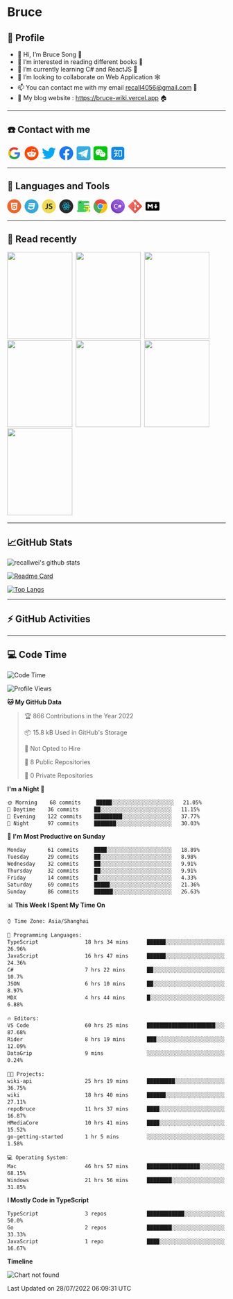 # Bruce

## 🦁️ Profile

- 👋 Hi, I’m Bruce Song 🦁️
- 👀 I’m interested in reading different books 📖
- 🌱 I’m currently learning C# and ReactJS 🚀
- 💞️ I’m looking to collaborate on Web Application 🕸️
- 📫 You can contact me with my email recall4056@gmail.com 📮
- 📖 My blog website : https://bruce-wiki.vercel.app 🏠

---

## ☎️ Contact with me

<img height="32" width="32" src="/img/google.png"/>&nbsp;
<img height="32" width="32" src="/img/reddit.png"/>&nbsp;
<img height="32" width="32" src="/img/twitter.png"/>&nbsp;
<img height="32" width="32" src="/img/facebook.png"/>&nbsp;
<a href="https://t.me/recallwei" target="_blank" rel="noreferrer noopener"><img height="32" width="32" src="/img/telegram.png"/></a>&nbsp;
<img height="32" width="32" src="/img/wechat.png"/>&nbsp;
<img height="32" width="32" src="/img/zhihu.png"/>&nbsp;

---

## 🚀 Languages and Tools

<a href="https://bruce-wiki.vercel.app/docs/html" target="_blank" rel="noreferrer noopener"><img height="32" width="32" src="/img/html.png"/></a>&nbsp;
<a href="https://bruce-wiki.vercel.app/docs/css" target="_blank" rel="noreferrer noopener"><img height="32" width="32" src="/img/css.png"/></a>&nbsp;
<a href="https://bruce-wiki.vercel.app/docs/javascript" target="_blank" rel="noreferrer noopener"><img height="32" width="32" src="/img/javascript.png"/></a>&nbsp;
<a href="https://bruce-wiki.vercel.app/docs/react" target="_blank" rel="noreferrer noopener"><img height="32" width="32" src="/img/react.png"/></a>&nbsp;
<a href="https://bruce-wiki.vercel.app/docs/docusaurus" target="_blank" rel="noreferrer noopener"><img height="32" width="32" src="/img/docusaurus.png"/></a>&nbsp;
<img height="32" width="32" src="/img/chrome.png"/>&nbsp;
<a href="https://bruce-wiki.vercel.app/docs/csharp" target="_blank" rel="noreferrer noopener"><img height="32" width="32" src="/img/csharp.png"/></a>&nbsp;
<img height="32" width="32" src="/img/git.png"/>&nbsp;
<a href="https://bruce-wiki.vercel.app/docs/markdown" target="_blank" rel="noreferrer noopener"><img height="32" width="32" src="/img/markdown.png"/></a>&nbsp;

---

## 📖 Read recently

<img height="200" width="150" src="https://img9.doubanio.com/view/subject/s/public/s27283822.jpg"/>&nbsp;
<img height="200" width="150" src="https://img9.doubanio.com/view/subject/l/public/s33524212.jpg"/>&nbsp;
<img height="200" width="150" src="https://img9.doubanio.com/view/subject/m/public/s33460221.jpg"/>&nbsp;
<img height="200" width="150" src="https://img3.doubanio.com/view/subject/l/public/s8958650.jpg"/>&nbsp;
<img height="200" width="150" src="https://img9.doubanio.com/view/subject/l/public/s33703494.jpg"/>&nbsp;
<img height="200" width="150" src="https://img3.doubanio.com/view/subject/l/public/s29820180.jpg"/>&nbsp;
<img height="200" width="150" src="https://img9.doubanio.com/view/subject/l/public/s11329547.jpg"/>&nbsp;

---

## 📈GitHub Stats

![recallwei's github stats](https://github-readme-stats.vercel.app/api?username=recallwei&show_icons=true&theme=dracula&count_private=true&include_all_commits)

<!---
repository 卡片
--->

[![Readme Card](https://github-readme-stats.vercel.app/api/pin/?username=recallwei&repo=recallwei&theme=dracula)](https://github.com/recallwei/daily)

<!---
repository 常用语言 layout=compact（紧凑布局）
--->

[![Top Langs](https://github-readme-stats.vercel.app/api/top-langs/?username=recallwei&layout=compact&theme=dracula)](https://github.com/recallwei/daily)

---

## ⚡️ GitHub Activities

<!--START_SECTION:activity-->

<!--END_SECTION:activity-->

---

## 💻 Code Time

<!--START_SECTION:waka-->
![Code Time](http://img.shields.io/badge/Code%20Time-0%20secs-blue)

![Profile Views](http://img.shields.io/badge/Profile%20Views-13-blue)

**🐱 My GitHub Data** 

> 🏆 866 Contributions in the Year 2022
 > 
> 📦 15.8 kB Used in GitHub's Storage 
 > 
> 🚫 Not Opted to Hire
 > 
> 📜 8 Public Repositories 
 > 
> 🔑 0 Private Repositories  
 > 
**I'm a Night 🦉** 

```text
🌞 Morning    68 commits     █████░░░░░░░░░░░░░░░░░░░░   21.05% 
🌆 Daytime    36 commits     ██░░░░░░░░░░░░░░░░░░░░░░░   11.15% 
🌃 Evening    122 commits    █████████░░░░░░░░░░░░░░░░   37.77% 
🌙 Night      97 commits     ███████░░░░░░░░░░░░░░░░░░   30.03%

```
📅 **I'm Most Productive on Sunday** 

```text
Monday       61 commits     ████░░░░░░░░░░░░░░░░░░░░░   18.89% 
Tuesday      29 commits     ██░░░░░░░░░░░░░░░░░░░░░░░   8.98% 
Wednesday    32 commits     ██░░░░░░░░░░░░░░░░░░░░░░░   9.91% 
Thursday     32 commits     ██░░░░░░░░░░░░░░░░░░░░░░░   9.91% 
Friday       14 commits     █░░░░░░░░░░░░░░░░░░░░░░░░   4.33% 
Saturday     69 commits     █████░░░░░░░░░░░░░░░░░░░░   21.36% 
Sunday       86 commits     ██████░░░░░░░░░░░░░░░░░░░   26.63%

```


📊 **This Week I Spent My Time On** 

```text
⌚︎ Time Zone: Asia/Shanghai

💬 Programming Languages: 
TypeScript               18 hrs 34 mins      ██████░░░░░░░░░░░░░░░░░░░   26.96% 
JavaScript               16 hrs 47 mins      ██████░░░░░░░░░░░░░░░░░░░   24.36% 
C#                       7 hrs 22 mins       ██░░░░░░░░░░░░░░░░░░░░░░░   10.7% 
JSON                     6 hrs 10 mins       ██░░░░░░░░░░░░░░░░░░░░░░░   8.97% 
MDX                      4 hrs 44 mins       █░░░░░░░░░░░░░░░░░░░░░░░░   6.88%

🔥 Editors: 
VS Code                  60 hrs 25 mins      ██████████████████████░░░   87.68% 
Rider                    8 hrs 19 mins       ███░░░░░░░░░░░░░░░░░░░░░░   12.09% 
DataGrip                 9 mins              ░░░░░░░░░░░░░░░░░░░░░░░░░   0.24%

🐱‍💻 Projects: 
wiki-api                 25 hrs 19 mins      █████████░░░░░░░░░░░░░░░░   36.75% 
wiki                     18 hrs 40 mins      ██████░░░░░░░░░░░░░░░░░░░   27.11% 
repoBruce                11 hrs 37 mins      ████░░░░░░░░░░░░░░░░░░░░░   16.87% 
HMediaCore               10 hrs 41 mins      ████░░░░░░░░░░░░░░░░░░░░░   15.52% 
go-getting-started       1 hr 5 mins         ░░░░░░░░░░░░░░░░░░░░░░░░░   1.58%

💻 Operating System: 
Mac                      46 hrs 57 mins      █████████████████░░░░░░░░   68.15% 
Windows                  21 hrs 56 mins      ████████░░░░░░░░░░░░░░░░░   31.85%

```

**I Mostly Code in TypeScript** 

```text
TypeScript               3 repos             ████████████░░░░░░░░░░░░░   50.0% 
Go                       2 repos             ████████░░░░░░░░░░░░░░░░░   33.33% 
JavaScript               1 repo              ████░░░░░░░░░░░░░░░░░░░░░   16.67%

```


**Timeline**

![Chart not found](https://raw.githubusercontent.com/recallwei/recallwei/main/charts/bar_graph.png) 


 Last Updated on 28/07/2022 06:09:31 UTC
<!--END_SECTION:waka-->
<!---
recallwei/recallwei is a ✨ special ✨ repository because its `README.md` (this file) appears on your GitHub profile.
You can click the Preview link to take a look at your changes.
--->
